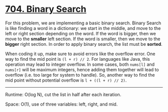 # [704. Binary Search](https://leetcode.com/problems/binary-search/description/)

For this problem, we are implementing a basic binary search. Binary Search is like finding a word in a dictionary: we start in the middle, and move to the left or right section depending on the word. If the word is bigger, then we move to the **smaller** left section. If the word is smaller, then we move to the **bigger** right section. In order to apply binary search, the list must be **sorted**.

When coding it up, make sure to avoid errors like the overflow error. One way to find the mid point is `(l + r) // 2`. For languages like Java, this operation may lead to integer overflow. In some cases, both `nums[l]` and `nums[r]` will be maximum integers, hence adding them together will lead to overflow (i.e. too large for system to handle). So, another way to find the mid point without potential overflow is `l + ((l + r) // 2)`.

---
Runtime: O(log N), cut the list in half after each iteration.

Space: O(1), use of three variables: left, right, and mid.